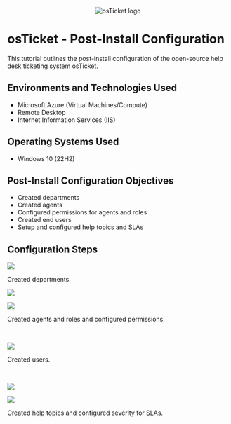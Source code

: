 <p align="center">
<img src="https://i.imgur.com/Clzj7Xs.png" alt="osTicket logo"/>
</p>

<h1>osTicket - Post-Install Configuration</h1>
This tutorial outlines the post-install configuration of the open-source help desk ticketing system osTicket.<br />

<h2>Environments and Technologies Used</h2>

- Microsoft Azure (Virtual Machines/Compute)
- Remote Desktop
- Internet Information Services (IIS)

<h2>Operating Systems Used </h2>

- Windows 10 (22H2)

<h2>Post-Install Configuration Objectives</h2>

- Created departments
- Created agents 
- Configured permissions for agents and roles
- Created end users
- Setup and configured help topics and SLAs

<h2>Configuration Steps</h2>

<P>
  <img src="https://github.com/timsherrell/post-install-config/assets/144177449/f70a2b2f-1702-4e6f-9f19-a15fe0e5cccd"/>
</p>
<p>
  Created departments.
</p>
<p>
<img src="https://github.com/timsherrell/post-install-config/assets/144177449/632aeede-421b-4bc4-9c49-978b899d74df"/>
</p>
<p>
  <img src="https://github.com/timsherrell/post-install-config/assets/144177449/be980800-da06-4fa1-8467-c0f16951a725" />
</p>
<p>
  Created agents and roles and configured permissions. 
</p>
<br />

<p>
<img src="https://github.com/timsherrell/post-install-config/assets/144177449/f82aa410-3ff8-4af7-b396-e580792e91db"/>
</p>
<p>
Created users.
</p>
<br />

<p>
  <img src="https://github.com/timsherrell/post-install-config/assets/144177449/f6e47973-c384-40eb-9d5d-41d6aa4a652e" />
</p>
<p>
  <img src="https://github.com/timsherrell/post-install-config/assets/144177449/58a36de9-7183-4bcc-a244-199da7c9ab31" />
</p>
<p>
  Created help topics and configured severity for SLAs. 
</p>
